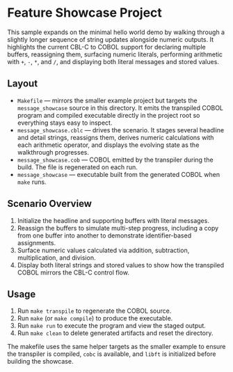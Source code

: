 # Feature Showcase Project

This sample expands on the minimal hello world demo by walking through a
slightly longer sequence of string updates alongside numeric outputs. It
highlights the current CBL-C to COBOL support for declaring multiple
buffers, reassigning them, surfacing numeric literals, performing
arithmetic with `+`, `-`, `*`, and `/`, and displaying both literal
messages and stored values.

## Layout

- `Makefile` — mirrors the smaller example project but targets the
  `message_showcase` source in this directory. It emits the transpiled
  COBOL program and compiled executable directly in the project root so
  everything stays easy to inspect.
- `message_showcase.cblc` — drives the scenario. It stages several
  headline and detail strings, reassigns them, derives numeric
  calculations with each arithmetic operator, and displays the evolving
  state as the walkthrough progresses.
- `message_showcase.cob` — COBOL emitted by the transpiler during the
  build. The file is regenerated on each run.
- `message_showcase` — executable built from the generated COBOL when
  `make` runs.

## Scenario Overview

1. Initialize the headline and supporting buffers with literal messages.
2. Reassign the buffers to simulate multi-step progress, including a
   copy from one buffer into another to demonstrate identifier-based
   assignments.
3. Surface numeric values calculated via addition, subtraction,
   multiplication, and division.
4. Display both literal strings and stored values to show how the
   transpiled COBOL mirrors the CBL-C control flow.

## Usage

1. Run `make transpile` to regenerate the COBOL source.
2. Run `make` (or `make compile`) to produce the executable.
3. Run `make run` to execute the program and view the staged output.
4. Run `make clean` to delete generated artifacts and reset the
   directory.

The makefile uses the same helper targets as the smaller example to
ensure the transpiler is compiled, `cobc` is available, and `libft` is
initialized before building the showcase.
